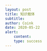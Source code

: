 ```yaml
---
layout: post
title: 知识载体
subtitle: 
author: Coink
date: 2020-05-22
alert: 
    content: 
    type: success
---
```


